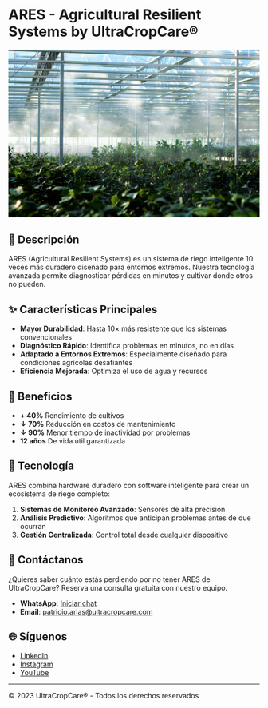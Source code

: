 # ARES - Agricultural Resilient Systems by UltraCropCare®

![ARES Logo](images/hero1.jpg)

## 🌱 Descripción

ARES (Agricultural Resilient Systems) es un sistema de riego inteligente 10 veces más duradero diseñado para entornos extremos. Nuestra tecnología avanzada permite diagnosticar pérdidas en minutos y cultivar donde otros no pueden.

## ✨ Características Principales

- **Mayor Durabilidad**: Hasta 10× más resistente que los sistemas convencionales
- **Diagnóstico Rápido**: Identifica problemas en minutos, no en días
- **Adaptado a Entornos Extremos**: Especialmente diseñado para condiciones agrícolas desafiantes
- **Eficiencia Mejorada**: Optimiza el uso de agua y recursos

## 🚀 Beneficios

- **+ 40%** Rendimiento de cultivos
- **↓ 70%** Reducción en costos de mantenimiento
- **↓ 90%** Menor tiempo de inactividad por problemas
- **12 años** De vida útil garantizada

## 🔧 Tecnología

ARES combina hardware duradero con software inteligente para crear un ecosistema de riego completo:

1. **Sistemas de Monitoreo Avanzado**: Sensores de alta precisión
2. **Análisis Predictivo**: Algoritmos que anticipan problemas antes de que ocurran
3. **Gestión Centralizada**: Control total desde cualquier dispositivo

## 📱 Contáctanos

¿Quieres saber cuánto estás perdiendo por no tener ARES de UltraCropCare?
Reserva una consulta gratuita con nuestro equipo.

- **WhatsApp**: [Iniciar chat](https://wa.me/56995800313?text=Hola%20equipo%20UltraCropCare%2C%20me%20gustar%C3%ADa%20conocer%20m%C3%A1s%20sobre%20ARES)
- **Email**: [patricio.arias@ultracropcare.com](mailto:patricio.arias@ultracropcare.com)

## 🌐 Síguenos

- [LinkedIn](https://www.linkedin.com/company/ultracropcare/posts/?feedView=all)
- [Instagram](https://www.instagram.com/ultracropcare/)
- [YouTube](https://www.youtube.com/@ancestraltechnologies3116)

---

© 2023 UltraCropCare® - Todos los derechos reservados 